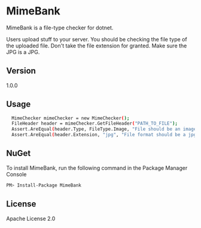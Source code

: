 MimeBank
=========

MimeBank is a file-type checker for dotnet.

Users upload stuff to your server. You should be checking the file type of the uploaded file. Don't take the file extension for granted. Make sure the JPG is a JPG.


Version
----

1.0.0

Usage
--------------

```sh
  MimeChecker mimeChecker = new MimeChecker();
  FileHeader header = mimeChecker.GetFileHeader("PATH_TO_FILE");
  Assert.AreEqual(header.Type, FileType.Image, "File should be an image");
  Assert.AreEqual(header.Extension, "jpg", "File format should be a jpg");
```

NuGet
--------------

To install MimeBank, run the following command in the Package Manager Console
```sh
PM> Install-Package MimeBank
```

License
----

Apache License 2.0
